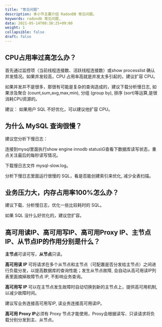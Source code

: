 ```yaml
---
title: "常见问题"
description: 本小节主要介绍 RadonDB 常见问题。 
keywords: radondb 常见问题,
data: 2021-05-14T00:38:25+09:00
weight: 1
collapsible: false
draft: false
---
```


## CPU占用率过高怎么办？

首先通过监控项（当前线程连接数、活跃线程连接数）或show processlist 确认并发情况。如果并发较高，CPU 占用率高就是并发太多引起的，建议扩容 CPU。

如果并发并不是很多，那很有可能是复杂的查询造成的，建议下载分析慢日志, 如果涉及聚合 (count,sum,avg,max,min), 分组 (group by), 排序 (sort)等运算,是很消耗CPU资源的。

建议： 如果用户 SQL 不好优化，可以建议他扩容 CPU。

## 为什么 MySQL 查询很慢？

建议您分析下慢日志：

连接到mysql里面执行show engine innodb status\G查看下数据库读写状态，重点关注最后的每秒读写情况。

下载慢日志文件 mysql-slow.log。

分析下慢日志里面运行很慢的 SQL，看是否能创建索引来优化, 减少全表扫描。

## 业务压力大，内存占用率100%怎么办？

建议下载、分析慢日志，优化一些比较耗时的 SQL。

如果 SQL 没什么好优化的，建议您扩容。

## 高可用读IP、高可用写IP、高可用Proxy IP、主节点IP、从节点IP的作用分别是什么？

**主节点**可读可写，**从节点**只读。

**高可用读 IP** 可将请求在多个从节点和主节点（可配置是否分发给主节点）之间进行负载分发，以提高数据库的查询性能；发生从节点故障, 会自动从高可用读IP列表里面摘掉故障节点 IP, 不影响业务查询。

**高可用写 IP** 可以在主节点发生故障时自动切换到新的主节点上，提供高可用机制, 以减少故障时间。

建议写业务连接高可用写IP, 读业务连接高可用读IP。

**高可用 Proxy IP**必须有 Proxy 节点才能使用，Proxy会根据读写、只读请求将负载分别分发到主、从节点。
